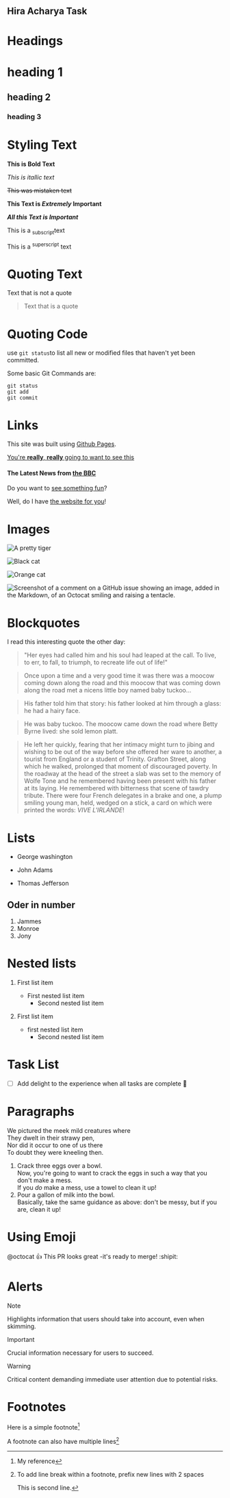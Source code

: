 ## Hira Acharya Task

# Headings

# heading 1

## heading 2

### heading 3

# Styling Text

**This is Bold Text**

_This is itallic text_

~~This was mistaken text~~

**This Text is _Extremely_ Important**

**_All this Text is Important_**

This is a <sub>subscript</sub>text

This is a <sup>superscript</sup> text

# Quoting Text

Text that is not a quote

> Text that is a quote

# Quoting Code

use `git status`to list all new or modified files that haven't yet been committed.

Some basic Git Commands are:

```
git status
git add
git commit
```

# Links

This site was built using [Github Pages](https://pages.github.com/).

[You're **really**, **really** going to want to see this](www.dailykitten.com)

#### The Latest News from [the BBC](www.bbc.com/news:)

Do you want to [see something fun][a fun place]?

Well, do I have [the website for you][another fun place]!

[a fun place]: www.zombo.com
[another fun place]: www.stumbleupon.com

# Images

![A pretty tiger](https://upload.wikimedia.org/wikipedia/commons/5/56/Tiger.50.jpg)

![Black cat][Black]

![Orange cat][Orange]

[Black]: https://upload.wikimedia.org/wikipedia/commons/a/a3/81_INF_DIV_SSI.jpg
[Orange]: http://icons.iconarchive.com/icons/google/noto-emoji-animals-nature/256/22221-cat-icon.png

![Screenshot of a comment on a GitHub issue showing an image, added in the Markdown, of an Octocat smiling and raising a tentacle.](https://myoctocat.com/assets/images/base-octocat.svg)

# Blockquotes

I read this interesting quote the other day:

> "Her eyes had called him and his soul had leaped at the call. To live, to err, to fall, to triumph, to recreate life out of life!"

> Once upon a time and a very good time it was there was a moocow coming down along the road and this moocow that was coming down along the road met a nicens little boy named baby tuckoo...

> His father told him that story: his father looked at him through a glass: he had a hairy face.

> He was baby tuckoo. The moocow came down the road where Betty Byrne lived: she sold lemon platt.

> He left her quickly, fearing that her intimacy might turn to jibing and wishing to be out of the way before she offered her ware to another, a tourist from England or a student of Trinity. Grafton Street, along which he walked, prolonged that moment of discouraged poverty. In the roadway at the head of the street a slab was set to the memory of Wolfe Tone and he remembered having been present with his father at its laying. He remembered with bitterness that scene of tawdry tribute. There were four French delegates in a brake and one, a plump smiling young man, held, wedged on a stick, a card on which were printed the words: _VIVE L'IRLANDE_!

# Lists

- George washington

* John Adams

- Thomas Jefferson

## Oder in number

1.  Jammes
1.  Monroe
1.  Jony

# Nested lists

1. First list item

   - First nested list item
     - Second nested list item

2. First list item
   - first nested list item
     - Second nested list item

# Task List

- [ ] Add delight to the experience when all tasks are complete :tada:

# Paragraphs

We pictured the meek mild creatures where  
They dwelt in their strawy pen,  
Nor did it occur to one of us there  
To doubt they were kneeling then.

1. Crack three eggs over a bowl.  
   Now, you're going to want to crack the eggs in such a way that you don't make a mess.  
   If you _do_ make a mess, use a towel to clean it up!
2. Pour a gallon of milk into the bowl.  
   Basically, take the same guidance as above: don't be messy, but if you are, clean it up!

# Using Emoji

@octocat :+1: This PR looks great -it's ready to merge! :shipit:

# Alerts

> [!Note]
> Highlights information that users should take into account, even when skimming.

> [!Important]
> Crucial information necessary for users to succeed.

> [!Warning]
> Critical content demanding immediate user attention due to potential risks.

# Footnotes

Here is a simple footnote[^1]

A footnote can also have multiple lines[^2]

[^1]: My reference
[^2]: To add line break within a footnote, prefix new lines with 2 spaces

    This is second line.
